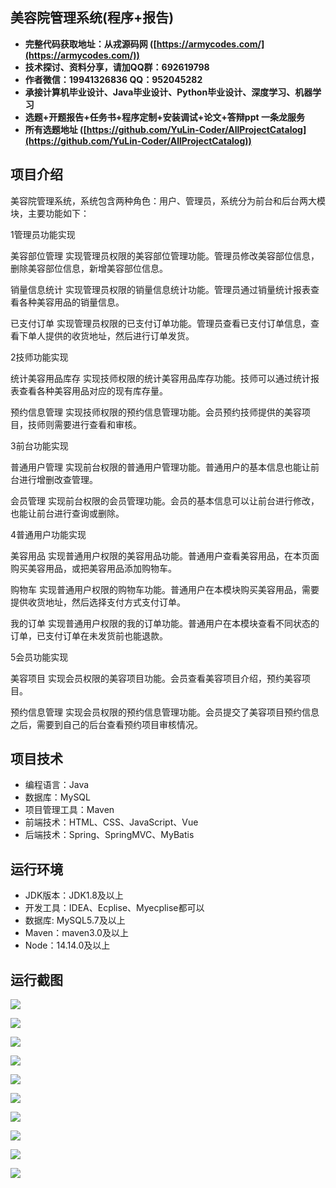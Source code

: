 ## 美容院管理系统(程序+报告)

- <b>完整代码获取地址：从戎源码网 ([https://armycodes.com/](https://armycodes.com/))</b>
- <b>技术探讨、资料分享，请加QQ群：692619798</b> 
- <b>作者微信：19941326836  QQ：952045282</b> 
- <b>承接计算机毕业设计、Java毕业设计、Python毕业设计、深度学习、机器学习</b>
- <b>选题+开题报告+任务书+程序定制+安装调试+论文+答辩ppt 一条龙服务</b>
- <b>所有选题地址 ([https://github.com/YuLin-Coder/AllProjectCatalog](https://github.com/YuLin-Coder/AllProjectCatalog)) </b>

## 项目介绍
美容院管理系统，系统包含两种角色：用户、管理员，系统分为前台和后台两大模块，主要功能如下：

1管理员功能实现

美容部位管理
实现管理员权限的美容部位管理功能。管理员修改美容部位信息，删除美容部位信息，新增美容部位信息。

销量信息统计
实现管理员权限的销量信息统计功能。管理员通过销量统计报表查看各种美容用品的销量信息。

已支付订单
实现管理员权限的已支付订单功能。管理员查看已支付订单信息，查看下单人提供的收货地址，然后进行订单发货。

2技师功能实现

统计美容用品库存
实现技师权限的统计美容用品库存功能。技师可以通过统计报表查看各种美容用品对应的现有库存量。

预约信息管理
实现技师权限的预约信息管理功能。会员预约技师提供的美容项目，技师则需要进行查看和审核。

3前台功能实现

普通用户管理
实现前台权限的普通用户管理功能。普通用户的基本信息也能让前台进行增删改查管理。

会员管理
实现前台权限的会员管理功能。会员的基本信息可以让前台进行修改，也能让前台进行查询或删除。

4普通用户功能实现

美容用品
实现普通用户权限的美容用品功能。普通用户查看美容用品，在本页面购买美容用品，或把美容用品添加购物车。

购物车
实现普通用户权限的购物车功能。普通用户在本模块购买美容用品，需要提供收货地址，然后选择支付方式支付订单。

我的订单
实现普通用户权限的我的订单功能。普通用户在本模块查看不同状态的订单，已支付订单在未发货前也能退款。

5会员功能实现

美容项目
实现会员权限的美容项目功能。会员查看美容项目介绍，预约美容项目。

预约信息管理
实现会员权限的预约信息管理功能。会员提交了美容项目预约信息之后，需要到自己的后台查看预约项目审核情况。

## 项目技术
- 编程语言：Java
- 数据库：MySQL
- 项目管理工具：Maven
- 前端技术：HTML、CSS、JavaScript、Vue
- 后端技术：Spring、SpringMVC、MyBatis

## 运行环境
- JDK版本：JDK1.8及以上
- 开发工具：IDEA、Ecplise、Myecplise都可以
- 数据库: MySQL5.7及以上
- Maven：maven3.0及以上
- Node：14.14.0及以上

## 运行截图
![](screenshot/1.png)

![](screenshot/2.png)

![](screenshot/3.png)

![](screenshot/4.png)

![](screenshot/5.png)

![](screenshot/6.png)

![](screenshot/7.png)

![](screenshot/8.png)

![](screenshot/9.png)

![](screenshot/10.png)

